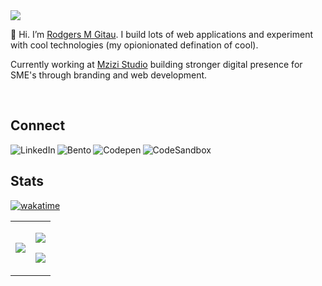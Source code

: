 <img src="https://res.cloudinary.com/valdadyne/image/upload/v1698804021/Personal_Banner.gif" />

<br clear="both"/>

<div align="left">

👋 Hi. I’m [Rodgers M Gitau](https://gitau.co). I build lots of web applications and experiment with cool technologies (my opionionated defination of cool).

Currently working at [Mzizi Studio](https://mzizistudio.com) building stronger digital presence for SME's through branding and web development.

</div>
        
<br clear="both"/>

## Connect

<div align="left">
  <a href="https://www.linkedin.com/in/rodgersgitau/" >
    <img align="left" alt="LinkedIn" src="https://img.shields.io/badge/linkedin-%230D76A8.svg?style=for-the-badge&logo=linkedin&logoColor=white" />
  </a>
  <a href="https://bento.me/rgitau" >
    <img align="left" alt="Bento" src="https://img.shields.io/badge/bento-%23FFFFFF.svg?style=for-the-badge&logo=bento" />
  </a>
  <a href="https://codepen.io/rodgersgitau" >
     <img align="left" alt="Codepen" src="https://img.shields.io/badge/CodePen-%23f6f6f6.svg?style=for-the-badge&logo=codepen&logoColor=black"/>
  </a>
  <a href="https://codesandbox.io/u/rodgersgitau" >
     <img align="left" alt="CodeSandbox" src="https://img.shields.io/badge/CodeSandBox-%232323.svg?style=for-the-badge&logo=codesandbox&logoColor=white" />
  </a>
</div>

<br clear="both"/>  

## Stats
[![wakatime](https://wakatime.com/badge/user/079a160f-031f-4cf0-a895-cefa57e2b0ff.svg)](https://wakatime.com/@079a160f-031f-4cf0-a895-cefa57e2b0ff)

<table>
  <tr>
    <td valign="middle">
        <picture>
          <source
            srcset="https://rodgersgitau-stats.vercel.app/api/wakatime?username=rodgersgitau&layout=compact&theme=dark"
            media="(prefers-color-scheme: dark)"
          />
          <source
            srcset="https://rodgersgitau-stats.vercel.app/api/wakatime?username=rodgersgitau&layout=compact"
            media="(prefers-color-scheme: light), (prefers-color-scheme: no-preference)"
          />
          <img src="https://rodgersgitau-stats.vercel.app/api/wakatime?username=rodgersgitau&layout=compact&theme=dark" />
        </picture>
    </td>
    <td valign="middle">
      <p>
        <picture>
          <source
            srcset="https://github-readme-streak-stats.herokuapp.com?user=rodgersgitau&theme=dark&date_format=M%20j%5B%2C%20Y%5D"
            media="(prefers-color-scheme: dark)"
          />
          <source
            srcset="https://github-readme-streak-stats.herokuapp.com?user=rodgersgitau&date_format=M%20j%5B%2C%20Y%5D"
            media="(prefers-color-scheme: light), (prefers-color-scheme: no-preference)"
          />
          <img src="https://github-readme-streak-stats.herokuapp.com?user=rodgersgitau&date_format=M%20j%5B%2C%20Y%5D" />
        </picture>
      </p>
      <p>
        <picture>
          <source
            srcset="https://github-readme-stats.vercel.app/api?username=rodgersgitau&show_icons=true&layout=compact&theme=dark"
            media="(prefers-color-scheme: dark)"
          />
          <source
            srcset="https://github-readme-stats.vercel.app/api?username=rodgersgitau&show_icons=true&layout=compact"
            media="(prefers-color-scheme: light), (prefers-color-scheme: no-preference)"
          />
          <img src="https://github-readme-stats.vercel.app/api?username=rodgersgitau&show_icons=true&layout=compact" />
        </picture>
      </p>
    </td>
  </tr>
</table>

<br clear="both" />

<!--
**rodgersgitau/rodgersgitau** is a ✨ _special_ ✨ repository because its `README.md` (this file) appears on your GitHub profile.
-->
